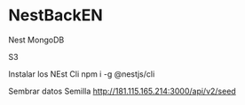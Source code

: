 # NestBackEN
Nest 
MongoDB


S3

Instalar los NEst Cli
npm i -g @nestjs/cli


Sembrar datos Semilla
http://181.115.165.214:3000/api/v2/seed